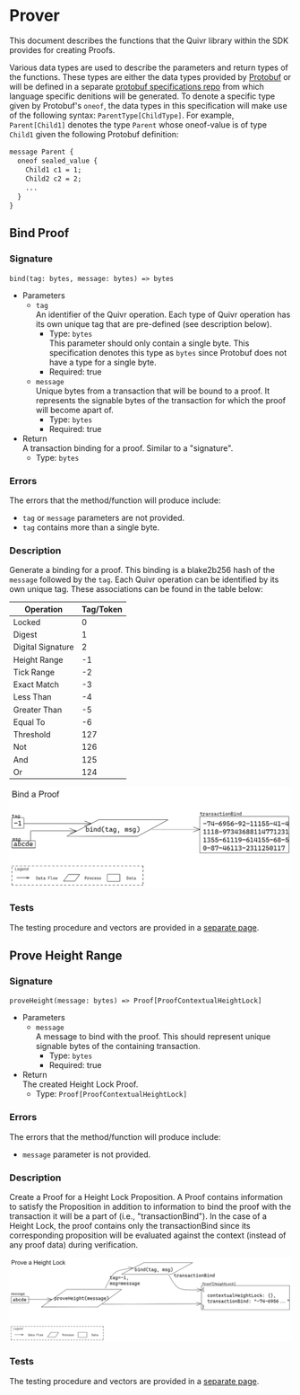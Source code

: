 # Prover

This document describes the functions that the Quivr library within the SDK provides for creating Proofs. 

Various data types are used to describe the parameters and return types of the functions. These types are either the data types provided by [Protobuf](https://developers.google.com/protocol-buffers/docs/proto3) or will be defined in a separate [protobuf specifications repo](https://github.com/Topl/protobuf-specs/) from which language specific denitions will be generated. To denote a specific type given by Protobuf's `oneof`, the data types in this specification will make use of the following syntax: `ParentType[ChildType]`. For example, `Parent[Child1]` denotes the type `Parent` whose oneof-value is of type `Child1` given the following Protobuf definition:

```
message Parent {
  oneof sealed_value {
    Child1 c1 = 1;
    Child2 c2 = 2;
    ...
  }
}
```

## Bind Proof

### Signature

```
bind(tag: bytes, message: bytes) => bytes 
```

* Parameters
  * `tag`  
  An identifier of the Quivr operation. Each type of Quivr operation has its own unique tag that are pre-defined (see description below).
    * Type: `bytes`  
    This parameter should only contain a single byte. This specification denotes this type as `bytes` since Protobuf does not have a type for a single byte.
    * Required: true
  * `message`  
  Unique bytes from a transaction that will be bound to a proof. It represents the signable bytes of the transaction for which the proof will become apart of.
    * Type: `bytes`
    * Required: true
* Return  
A transaction binding for a proof. Similar to a "signature".
  * Type: `bytes`

### Errors

The errors that the method/function will produce include:

* `tag` or `message` parameters are not provided.
* `tag` contains more than a single byte.

### Description

Generate a binding for a proof. This binding is a blake2b256 hash of the `message` followed by the `tag`. Each Quivr operation can be identified by its own unique tag. These associations can be found in the table below:

| **Operation**     | **Tag/Token** |
|-------------------|---------------|
| Locked            | 0             |
| Digest            | 1             |
| Digital Signature | 2             |
| Height Range      | -1            |
| Tick Range        | -2            |
| Exact Match       | -3            |
| Less Than         | -4            |
| Greater Than      | -5            |
| Equal To          | -6            |
| Threshold         | 127           |
| Not               | 126           |
| And               | 125           |
| Or                | 124           |

![diagram](./assets/Prover_bind.png)

### Tests

The testing procedure and vectors are provided in a [separate page](ProverTests.md#bind-proof-tests).

## Prove Height Range

### Signature

```
proveHeight(message: bytes) => Proof[ProofContextualHeightLock]
```

* Parameters
  * `message`  
  A message to bind with the proof. This should represent unique signable bytes of the containing transaction.
    * Type: `bytes`
    * Required: true
* Return  
The created Height Lock Proof.
  * Type: `Proof[ProofContextualHeightLock]`

### Errors

The errors that the method/function will produce include:

* `message` parameter is not provided.

### Description

Create a Proof for a Height Lock Proposition. A Proof contains information to satisfy the Proposition in addition to information to bind the proof with the transaction it will be a part of (i.e., "transactionBind"). In the case of a Height Lock, the proof contains only the transactionBind since its corresponding proposition will be evaluated against the context (instead of any proof data) during verification.

![diagram](./assets/Prover_proveHeight.png)

### Tests

The testing procedure and vectors are provided in a [separate page](ProverTests.md#prove-height-range-tests).
